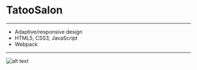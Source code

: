 # TatooSalon

---

* Adaptive/responsive design
* HTML5, CSS3, JavaScript
* Webpack

---

![alt text](https://github.com/efnushtaev/Website-3__tatoo-salon/blob/master/Tatoo-Salon.jpg)

